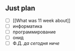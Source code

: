 ## Just plan
- [ ] [[What was 11 week about]]
- [ ] информатика
- [ ] программирование
- [ ] онид
- [ ] Ф.Д.
*да сегодня ниче*
